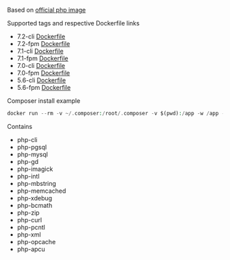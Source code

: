 Based on [official php image](https://hub.docker.com/_/php/)

Supported tags and respective Dockerfile links

* 7.2-cli [Dockerfile](https://github.com/goffyara/php-docker/blob/master/7.2/cli/Dockerfile)
* 7.2-fpm [Dockerfile](https://github.com/goffyara/php-docker/blob/master/7.2/fpm/Dockerfile)
* 7.1-cli [Dockerfile](https://github.com/goffyara/php-docker/blob/master/7.1/cli/Dockerfile)
* 7.1-fpm [Dockerfile](https://github.com/goffyara/php-docker/blob/master/7.1/fpm/Dockerfile)
* 7.0-cli [Dockerfile](https://github.com/goffyara/php-docker/blob/master/7.0/cli/Dockerfile)
* 7.0-fpm [Dockerfile](https://github.com/goffyara/php-docker/blob/master/7.0/fpm/Dockerfile)
* 5.6-cli [Dockerfile](https://github.com/goffyara/php-docker/blob/master/5.6/cli/Dockerfile)
* 5.6-fpm [Dockerfile](https://github.com/goffyara/php-docker/blob/master/5.6/fpm/Dockerfile)

Composer install example
```php
docker run --rm -v ~/.composer:/root/.composer -v $(pwd):/app -w /app -v ~/.ssh:/root/.ssh goffyara/php:7.2-cli composer install -vv -o
```

Contains

* php-cli
* php-pgsql
* php-mysql
* php-gd
* php-imagick
* php-intl
* php-mbstring
* php-memcached
* php-xdebug
* php-bcmath
* php-zip
* php-curl
* php-pcntl
* php-xml
* php-opcache
* php-apcu